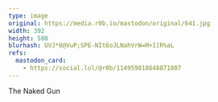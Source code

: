 ```yaml
---
type: image
original: https://media.r0b.io/mastodon/original/641.jpg
width: 392
height: 588
blurhash: UVJ*0@VuP;SPE-NIt6oJLNahVrW=M+I[R%aL
refs:
  mastodon_card:
    - https://social.lol/@r0b/114959818648871807
---
```


The Naked Gun
